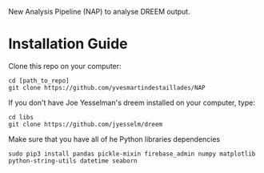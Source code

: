 New Analysis Pipeline (NAP) to analyse DREEM output.

# Installation Guide

Clone this repo on your computer:
```
cd [path_to_repo]
git clone https://github.com/yvesmartindestaillades/NAP
```
If you don't have Joe Yesselman's dreem installed on your computer, type:
```
cd libs
git clone https://github.com/jyesselm/dreem
```
Make sure that you have all of he Python libraries dependencies

```
sudo pip3 install pandas pickle-mixin firebase_admin numpy matplotlib python-string-utils datetime seaborn

```

